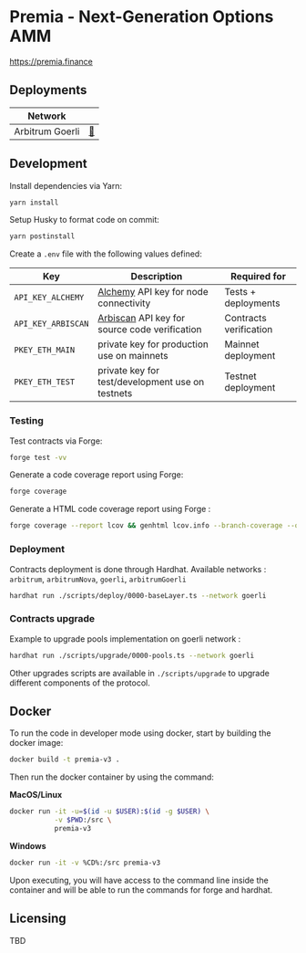# Premia - Next-Generation Options AMM

https://premia.finance

## Deployments

| Network         |                                              |
| --------------- | -------------------------------------------- |
| Arbitrum Goerli | [📜](./utils/deployment/arbitrumGoerli.json) |

<!---
 | Arbitrum Mainnet | [📜](./docs/deployments/ARBITRUM.md) |
-->

## Development

Install dependencies via Yarn:

```bash
yarn install
```

Setup Husky to format code on commit:

```bash
yarn postinstall
```

Create a `.env` file with the following values defined:

| Key                | Description                                                            | Required for           |
| ------------------ | ---------------------------------------------------------------------- | ---------------------- |
| `API_KEY_ALCHEMY`  | [Alchemy](https://www.alchemy.com/) API key for node connectivity      | Tests + deployments    |
| `API_KEY_ARBISCAN` | [Arbiscan](https://arbiscan.io//) API key for source code verification | Contracts verification |
| `PKEY_ETH_MAIN`    | private key for production use on mainnets                             | Mainnet deployment     |
| `PKEY_ETH_TEST`    | private key for test/development use on testnets                       | Testnet deployment     |

### Testing

Test contracts via Forge:

```bash
forge test -vv
```

Generate a code coverage report using Forge:

```bash
forge coverage
```

Generate a HTML code coverage report using Forge :

```bash
forge coverage --report lcov && genhtml lcov.info --branch-coverage --output-dir coverage
```

### Deployment

Contracts deployment is done through Hardhat.
Available networks : `arbitrum`, `arbitrumNova`, `goerli`, `arbitrumGoerli`

```bash
hardhat run ./scripts/deploy/0000-baseLayer.ts --network goerli
```

### Contracts upgrade

Example to upgrade pools implementation on goerli network :

```bash
hardhat run ./scripts/upgrade/0000-pools.ts --network goerli
```

Other upgrades scripts are available in `./scripts/upgrade` to upgrade different components of the protocol.

## Docker

To run the code in developer mode using docker, start by building the docker image:

```bash
docker build -t premia-v3 .
```

Then run the docker container by using the command:

**MacOS/Linux**

```bash
docker run -it -u=$(id -u $USER):$(id -g $USER) \
           -v $PWD:/src \
           premia-v3
```

**Windows**

```bash
docker run -it -v %CD%:/src premia-v3
```

Upon executing, you will have access to the command line inside the container and will be able to run the commands for forge and hardhat.

## Licensing

TBD
